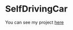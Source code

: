 # SelfDrivingCar

You can see my project <a href='https://marioschartsias.github.io/SelfDrivingCar/'>here</a> 
